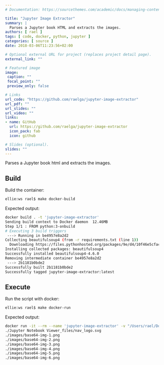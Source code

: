 ```yaml
---
# Documentation: https://sourcethemes.com/academic/docs/managing-content/

title: "Jupyter Image Extractor"
summary: |
  Parses a Jupyter book HTML and extracts the images.
authors: [ rael ]
tags: [ code, docker, python, jupyter ]
categories: [ source ]
date: 2018-03-06T11:23:56+02:00

# Optional external URL for project (replaces project detail page).
external_link: ""

# Featured image
image:
 caption: ""
 focal_point: ""
 preview_only: false

# Links
url_code: "https://github.com/raelga/jupyter-image-extractor"
url_pdf: ""
url_slides: ""
url_video: ""
links:
- name: GitHub
  url: https://github.com/raelga/jupyter-image-extractor
  icon_pack: fab
  icon: github

# Slides (optional).
slides: ""
---
```


Parses a Jupyter book html and extracts the images.

## Build

Build the container:

```bash
ellie:ws rael$ make docker-build
```

Expected output:

```bash
docker build . -t 'jupyter-image-extractor'
Sending build context to Docker daemon  12.46MB
Step 1/1 : FROM python:3-onbuild
# Executing 3 build triggers
 ---> Running in be4957e8a2d2
Collecting beautifulsoup4 (from -r requirements.txt (line 1))
  Downloading https://files.pythonhosted.org/packages/9e/d4/10f46e5cfac773e22707237bfcd51bbffeaf0a576b0a847ec7ab15bd7ace/beautifulsoup4-4.6.0-py3-none-any.whl (86kB)
Installing collected packages: beautifulsoup4
Successfully installed beautifulsoup4-4.6.0
Removing intermediate container be4957e8a2d2
 ---> 2b1181b0bde2
Successfully built 2b1181b0bde2
Successfully tagged jupyter-image-extractor:latest
```

## Execute

Run the script with docker:

```bash
ellie:ws rael$ make docker-run
```

Expected output:

```bash
docker run -it --rm --name 'jupyter-image-extractor' -v "/Users/rael/Documents/Code/python/ws:/code" -w /code 'jupyter-image-extractor' python jupyterImageSaver.py Jupyter\ Notebook\ Viewer.html
./Jupyter Notebook Viewer_files/nav_logo.svg
./images/base64-img-1.png
./images/base64-img-2.png
./images/base64-img-3.png
./images/base64-img-4.png
./images/base64-img-5.png
./images/base64-img-6.png
```